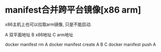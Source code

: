 # manifest合并跨平台镜像[x86 arm]

x86主机上也可以拉取arm镜像, 只是不能启动.

A  双平面地址
B  x86地址
C  arm地址

docker manifest rm A
docker manifest create A B C
docker manifest push A
